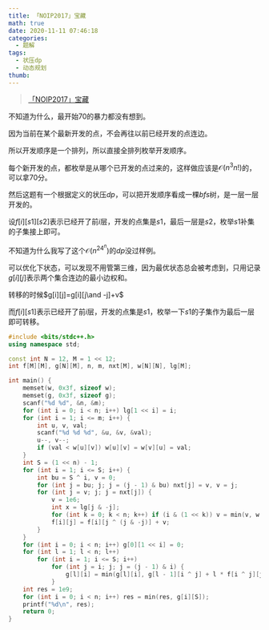 ```yaml
---
title: 「NOIP2017」宝藏
math: true
date: 2020-11-11 07:46:18
categories: 
  - 题解
tags: 
  - 状压dp
  - 动态规划
thumb: 
---
```



> [「NOIP2017」宝藏](https://loj.ac/problem/2318)

不知道为什么，最开始$70$的暴力都没有想到。

因为当前在某个最新开发的点，不会再往以前已经开发的点连边。

所以开发顺序是一个排列，所以直接全排列枚举开发顺序。

每个新开发的点，都枚举是从哪个已开发的点过来的，这样做应该是$\mathcal{O}(n^3n!)$的，可以拿$70$分。



然后这题有一个根据定义的状压$dp$，可以把开发顺序看成一棵$bfs$树，是一层一层开发的。

设$f[i][s1][s2]$表示已经开了前$i$层，开发的点集是$s1$，最后一层是$s2$，枚举$s1$补集的子集接上即可。

不知道为什么我写了这个$\mathcal{O}(n^24^n)$的$dp$没过样例。



可以优化下状态，可以发现不用管第三维，因为最优状态总会被考虑到，只用记录$g[i][j]$表示两个集合连边的最小边权和。

转移的时候$g[i][j]=g[i][j\and -j]+v$

而$f[i][s1]$表示已经开了前$i$层，开发的点集是$s1$，枚举一下$s1$的子集作为最后一层即可转移。



```cpp
#include <bits/stdc++.h>
using namespace std;

const int N = 12, M = 1 << 12;
int f[M][M], g[N][M], n, m, nxt[M], w[N][N], lg[M];

int main() {
    memset(w, 0x3f, sizeof w);
    memset(g, 0x3f, sizeof g);
    scanf("%d %d", &n, &m);
    for (int i = 0; i < n; i++) lg[1 << i] = i;
    for (int i = 1; i <= m; i++) {
    	int u, v, val;
    	scanf("%d %d %d", &u, &v, &val);
    	u--, v--;
    	if (val < w[u][v]) w[u][v] = w[v][u] = val;
    }
    int S = (1 << n) - 1;
    for (int i = 1; i <= S; i++) {
    	int bu = S ^ i, v = 0;
    	for (int j = bu; j; j = (j - 1) & bu) nxt[j] = v, v = j;
    	for (int j = v; j; j = nxt[j]) {
    		v = 1e6;
            int x = lg[j & -j];
            for (int k = 0; k < n; k++) if (i & (1 << k)) v = min(v, w[k][x]);
            f[i][j] = f[i][j ^ (j & -j)] + v;
    	}
    }
    for (int i = 0; i < n; i++) g[0][1 << i] = 0;
    for (int l = 1; l < n; l++)
    	for (int i = 1; i <= S; i++)
    		for (int j = i; j; j = (j - 1) & i) {
    			g[l][i] = min(g[l][i], g[l - 1][i ^ j] + l * f[i ^ j][j]);
    		}
    int res = 1e9;
    for (int i = 0; i < n; i++) res = min(res, g[i][S]);
    printf("%d\n", res);
    return 0;
}
```

